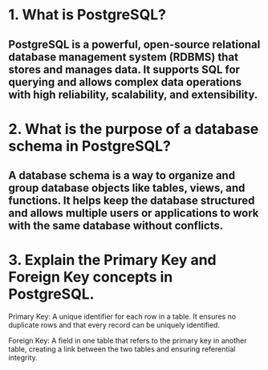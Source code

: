 # 1. What is PostgreSQL? 
## PostgreSQL is a powerful, open-source relational database management system (RDBMS) that stores and manages data. It supports SQL for querying and allows complex data operations with high reliability, scalability, and extensibility.
# 2. What is the purpose of a database schema in PostgreSQL?
## A database schema is a way to organize and group database objects like tables, views, and functions. It helps keep the database structured and allows multiple users or applications to work with the same database without conflicts.

# 3. Explain the Primary Key and Foreign Key concepts in PostgreSQL.

Primary Key: A unique identifier for each row in a table. It ensures no duplicate rows and that every record can be uniquely identified.

Foreign Key: A field in one table that refers to the primary key in another table, creating a link between the two tables and ensuring referential integrity.


